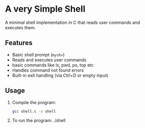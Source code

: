# A very Simple Shell 

A minimal shell implementation in C that reads user commands and executes them.

## Features

- Basic shell prompt (`mysh>`)
- Reads and executes user commands
- basic commands like ls, pwd, ps, top etc
- Handles command not found errors
- Built-in exit handling (via Ctrl+D or empty input)

## Usage

1. Compile the program:
   ```bash
   gcc shell.c -o shell

2. To run the program:
  ./shell
